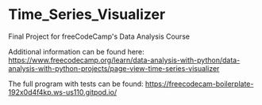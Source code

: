 # Time_Series_Visualizer
Final Project for freeCodeCamp's Data Analysis Course

Additional information can be found here: https://www.freecodecamp.org/learn/data-analysis-with-python/data-analysis-with-python-projects/page-view-time-series-visualizer

The full program with tests can be found: https://freecodecam-boilerplate-192x0d4f4kp.ws-us110.gitpod.io/

